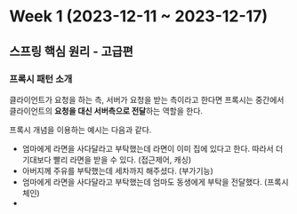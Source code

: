 # Week 1 (2023-12-11 ~ 2023-12-17)

## 스프링 핵심 원리 - 고급편

### 프록시 패턴 소개
클라이언트가 요청을 하는 측, 서버가 요청을 받는 측이라고 한다면 프록시는 중간에서 클라이언트의 **요청을 대신 서버측으로 전달**하는 역할을 한다.

프록시 개념을 이용하는 예시는 다음과 같다.

- 엄마에게 라면을 사다달라고 부탁했는데 라면이 이미 집에 있다고 한다. 따라서 더 기대보다 빨리 라면을 받을 수 있다. (접근제어, 캐싱)
- 아버지께 주유를 부탁했는데 세차까지 해주셨다. (부가기능)
- 엄마에게 라면을 사다달라고 부탁했는데 엄마도 동생에게 부탁을 전달했다. (프록시 체인)
-




